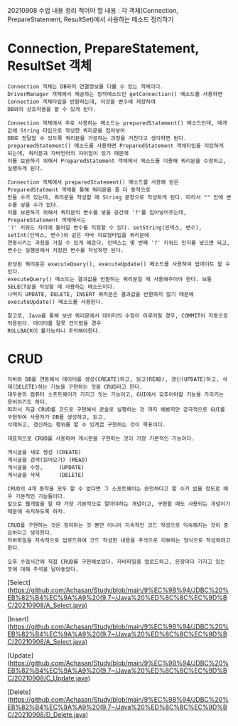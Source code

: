 
20210908 수업 내용 정리
적어야 할 내용 : 각 객체(Connection, PrepareStatement, ResultSet)에서 사용하는 메소드 정리하기

# Connection, PrepareStatement, ResultSet 객체

    Connection 객체는 DB와의 연결정보를 다룰 수 있는 객체이다.
    DriverManager 객체에서 제공하는 정적메소드인 getConnection() 메소드를 사용하면 Connection 객체타입을 반환하는데, 이것을 변수에 저장하여
    DB와의 상호작용을 할 수 있게 된다.

    Connection 객체에서 주로 사용하는 메소드는 preparedStatement() 메소드인데, 매개값에 String 타입으로 작성한 쿼리문을 집어넣어
    DB로 전달할 수 있도록 쿼리문을 가공하는 과정을 거친다고 생각하면 된다.
    prepareedStatement() 메소드를 사용하면 PreparedStatement 객체타입을 리턴하게 되는데, 쿼리문과 자바언어의 차이점이 있기 때문에
    이를 보완하기 위해서 PreparedStatement 객체에서 메소드를 이용해 쿼리문을 수정하고, 실행하게 된다.

    Connection 객체에서 preparedStatement() 메소드를 사용해 얻은 PreparedStatment 객체를 통해 쿼리문을 좀 더 동적으로
    만들 수가 있는데, 쿼리문을 작성할 때 String 문장으로 작성하게 된다. 따라서 "" 안에 변수를 넣을 수가 없다.
    이를 보완하기 위해서 쿼리문의 변수를 넣을 공간에 '?'를 집어넣어주는데, PrepareStatement 객체에서는
    '?' 키워드 자리에 들어갈 변수를 지정할 수 있다. setString(인덱스, 변수), setInt(인덱스, 변수)와 같은 자바 자료형타입을 쿼리문에
    연동시키는 과정을 거칠 수 있게 해준다. 인덱스는 몇 번째 '?' 키워드 인지를 넣으면 되고, 변수는 실행문에서 저장한 변수를 작성하면 된다.

    완성된 쿼리문은 executeQuery(), executeUpdate() 메소드를 사용하여 업데이트 할 수 있다.
    executeQuery() 메소드는 결과값을 반환하는 쿼리문일 때 사용해주어야 한다. 보통 SELECT문을 작성할 때 사용하는 메소드이다.
    나머지 UPDATE, DELETE, INSERT 쿼리문은 결과값을 반환하지 않기 때문에 executeUpdate() 메소드를 사용한다.

    참고로, Java를 통해 보낸 쿼리문에서 데이터의 수정이 이루어질 경우, COMMIT이 자동으로 적용된다. 데이터를 잘못 건드렸을 경우
    ROLLBACK이 불가능하니 주의해야한다.


# CRUD

    자바와 DB를 연동해서 데이터를 생성(CREATE)하고, 읽고(READ), 갱신(UPDATE)하고, 삭제(DELETE)하는 기능을 구현하는 것을 CRUD라고 한다.
    대두분의 컴퓨터 소프트웨어가 가지고 잇는 기능이고, GUI에서 갖추어야할 기능을 가리키는 용어이기도 하다.
    따라서 지금 CRUD를 코드로 구현해서 콘솔로 실행하는 것 까지 해봤지만 궁극적으로 GUI를 구현하여 사용자가 DB를 생성하고, 읽고,
    삭제하고, 갱신하는 행위를 할 수 있게끔 구현하는 것이 목표이다.

    대표적으로 CRUD를 사용하여 게시판을 구현하는 것이 가장 기본적인 기능이다.
    
    게시글을 새로 생성 (CREATE)
    게시글을 검색(읽어오기) (READ)
    게시글을 수정,     (UPDATE)
    게시글을 삭제      (DELETE)

    CRUD의 4개 동작을 모두 할 수 없다면 그 소프트웨어는 완전하다고 할 수가 없을 정도로 매우 기본적인 기능들이다.
    앞으로 웹개발을 할 때 가장 기본적으로 알아야하는 개념이고, 구현할 때도 사용되는 개념이기 때문에 숙지하도록 하자.

    CRUD를 구현하는 것은 정리하는 것 뿐만 아니라 지속적인 코드 작성으로 익숙해지는 것이 중요하다고 생각한다.
    자바파일을 지속적으로 업로드하여 코드 작성한 내용을 주석으로 리뷰하는 형식으로 작성하려고 한다.

    오후 수업시간에 직접 CRUD를 구현해보았다. 자바파일을 업로드하고, 문장마다 가지고 있는 뜻에 대해 주석을 달아놓았다.

[Select](https://github.com/Achasan/Study/blob/main/9%EC%9B%94/JDBC%20%EB%82%B4%EC%9A%A9%20(9.7~/Java%20%ED%8C%8C%EC%9D%BC/20210908/A_Select.java)

[Insert](https://github.com/Achasan/Study/blob/main/9%EC%9B%94/JDBC%20%EB%82%B4%EC%9A%A9%20(9.7~/Java%20%ED%8C%8C%EC%9D%BC/20210908/A_Select.java)

[Update](https://github.com/Achasan/Study/blob/main/9%EC%9B%94/JDBC%20%EB%82%B4%EC%9A%A9%20(9.7~/Java%20%ED%8C%8C%EC%9D%BC/20210908/C_Update.java)

[Delete](https://github.com/Achasan/Study/blob/main/9%EC%9B%94/JDBC%20%EB%82%B4%EC%9A%A9%20(9.7~/Java%20%ED%8C%8C%EC%9D%BC/20210908/D_Delete.java)
















